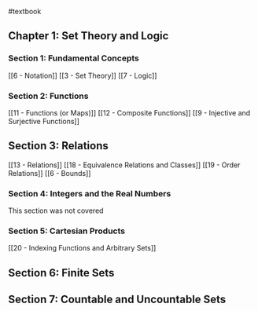 #textbook
## Chapter 1: Set Theory and Logic
###  Section 1: Fundamental Concepts
[[6 - Notation]]
[[3 - Set Theory]]
[[7 - Logic]]
### Section 2: Functions
[[11 - Functions (or Maps)]]
[[12 - Composite Functions]]
[[9 - Injective and Surjective Functions]]
## Section 3: Relations
[[13 - Relations]]
[[18 - Equivalence Relations and Classes]]
[[19 - Order Relations]]
[[6 - Bounds]]
### Section 4: Integers and the Real Numbers
This section was not covered
### Section 5: Cartesian Products
[[20 - Indexing Functions and Arbitrary Sets]]
## Section 6: Finite Sets

## Section 7: Countable and Uncountable Sets
